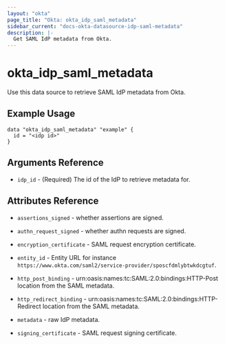 ```yaml
---
layout: "okta"
page_title: "Okta: okta_idp_saml_metadata"
sidebar_current: "docs-okta-datasource-idp-saml-metadata"
description: |-
  Get SAML IdP metadata from Okta.
---
```


# okta_idp_saml_metadata

Use this data source to retrieve SAML IdP metadata from Okta.

## Example Usage

```hcl
data "okta_idp_saml_metadata" "example" {
  id = "<idp id>"
}
```

## Arguments Reference

* `idp_id` - (Required) The id of the IdP to retrieve metadata for.

## Attributes Reference

* `assertions_signed` - whether assertions are signed.

* `authn_request_signed` - whether authn requests are signed.

* `encryption_certificate` - SAML request encryption certificate.

* `entity_id` - Entity URL for instance `https://www.okta.com/saml2/service-provider/sposcfdmlybtwkdcgtuf`.

* `http_post_binding` - urn:oasis:names:tc:SAML:2.0:bindings:HTTP-Post location from the SAML metadata.

* `http_redirect_binding` - urn:oasis:names:tc:SAML:2.0:bindings:HTTP-Redirect location from the SAML metadata.

* `metadata` - raw IdP metadata.

* `signing_certificate` - SAML request signing certificate.
